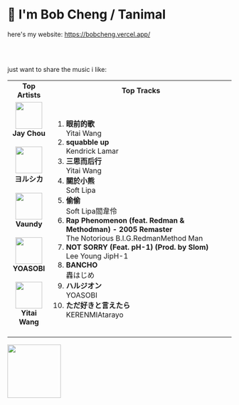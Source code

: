 # 👋 I'm Bob Cheng / Tanimal
here's my website: https://bobcheng.vercel.app/

<br/>
<br/>

just want to share the music i like:  
<table>
  <tr>
    <td align="center"><strong>Top Artists</strong></td>
    <td align="center"><strong>Top Tracks</strong></td>
  </tr>
  <tr>
    <td align="center" id="top-artist"><div><img width='60px' src='https://i.scdn.co/image/ab6761610000e5eb02b3aa55ba238b2ceafb09da'><br><strong>Jay Chou</strong></div><br>
<div><img width='60px' src='https://i.scdn.co/image/ab6761610000e5ebe62cff9c6018ae5616b01eab'><br><strong>ヨルシカ</strong></div><br>
<div><img width='60px' src='https://i.scdn.co/image/ab6761610000e5ebf6be169899c276073de46a1b'><br><strong>Vaundy</strong></div><br>
<div><img width='60px' src='https://i.scdn.co/image/ab6761610000e5eb507349709ae19263301a62f7'><br><strong>YOASOBI</strong></div><br>
<div><img width='60px' src='https://i.scdn.co/image/ab6761610000e5eb876123de7dba4fd9f4a6b35d'><br><strong>Yitai Wang</strong></div><br>
</td>
   <td id="top-track"><ol>
<li><div><strong>眼前的歌</strong></div>
<div>Yitai Wang</div></li>
<li><div><strong>squabble up</strong></div>
<div>Kendrick Lamar</div></li>
<li><div><strong>三思而后行</strong></div>
<div>Yitai Wang</div></li>
<li><div><strong>關於小熊</strong></div>
<div>Soft Lipa</div></li>
<li><div><strong>偷偷</strong></div>
<div>Soft Lipa閻韋伶</div></li>
<li><div><strong>Rap Phenomenon (feat. Redman & Methodman) - 2005 Remaster</strong></div>
<div>The Notorious B.I.G.RedmanMethod Man</div></li>
<li><div><strong>NOT SORRY (Feat. pH-1) (Prod. by Slom)</strong></div>
<div>Lee Young JipH-1</div></li>
<li><div><strong>BANCHO</strong></div>
<div>轟はじめ</div></li>
<li><div><strong>ハルジオン</strong></div>
<div>YOASOBI</div></li>
<li><div><strong>ただ好きと言えたら</strong></div>
<div>KERENMIAtarayo</div></li>
</ol></td>
  </tr>
</table>
<a href="https://open.spotify.com/">
  <img width="120px" src="https://github.com/Tanimal19/Tanimal19/blob/bf0a3a19f66ada166be4661cd923271218886fa4/icon/Spotify_Logo_CMYK_Green.png">
</a>

<!---
Tanimal19/Tanimal19 is a ✨ special ✨ repository because its `README.md` (this file) appears on your GitHub profile.
You can click the Preview link to take a look at your changes.
--->
